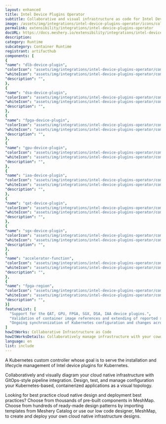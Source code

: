 ```yaml
---
layout: enhanced
title: Intel Device Plugins Operator
subtitle: Collaborative and visual infrastructure as code for Intel Device Plugins Operator
image: /assets/img/integrations/intel-device-plugins-operator/icons/color/intel-device-plugins-operator-color.svg
permalink: extensibility/integrations/intel-device-plugins-operator
docURL: https://docs.meshery.io/extensibility/integrations/intel-device-plugins-operator
description: 
category: Runtime
subcategory: Container Runtime
registrant: artifacthub
components: [
{
"name": "dlb-device-plugin",
"colorIcon": "assets/img/integrations/intel-device-plugins-operator/components/dlb-device-plugin/icons/color/dlb-device-plugin-color.svg",
"whiteIcon": "assets/img/integrations/intel-device-plugins-operator/components/dlb-device-plugin/icons/white/dlb-device-plugin-white.svg",
"description": "",
},
{
"name": "dsa-device-plugin",
"colorIcon": "assets/img/integrations/intel-device-plugins-operator/components/dsa-device-plugin/icons/color/dsa-device-plugin-color.svg",
"whiteIcon": "assets/img/integrations/intel-device-plugins-operator/components/dsa-device-plugin/icons/white/dsa-device-plugin-white.svg",
"description": "",
},
{
"name": "fpga-device-plugin",
"colorIcon": "assets/img/integrations/intel-device-plugins-operator/components/fpga-device-plugin/icons/color/fpga-device-plugin-color.svg",
"whiteIcon": "assets/img/integrations/intel-device-plugins-operator/components/fpga-device-plugin/icons/white/fpga-device-plugin-white.svg",
"description": "",
},
{
"name": "gpu-device-plugin",
"colorIcon": "assets/img/integrations/intel-device-plugins-operator/components/gpu-device-plugin/icons/color/gpu-device-plugin-color.svg",
"whiteIcon": "assets/img/integrations/intel-device-plugins-operator/components/gpu-device-plugin/icons/white/gpu-device-plugin-white.svg",
"description": "",
},
{
"name": "iaa-device-plugin",
"colorIcon": "assets/img/integrations/intel-device-plugins-operator/components/iaa-device-plugin/icons/color/iaa-device-plugin-color.svg",
"whiteIcon": "assets/img/integrations/intel-device-plugins-operator/components/iaa-device-plugin/icons/white/iaa-device-plugin-white.svg",
"description": "",
},
{
"name": "qat-device-plugin",
"colorIcon": "assets/img/integrations/intel-device-plugins-operator/components/qat-device-plugin/icons/color/qat-device-plugin-color.svg",
"whiteIcon": "assets/img/integrations/intel-device-plugins-operator/components/qat-device-plugin/icons/white/qat-device-plugin-white.svg",
"description": "",
},
{
"name": "sgx-device-plugin",
"colorIcon": "assets/img/integrations/intel-device-plugins-operator/components/sgx-device-plugin/icons/color/sgx-device-plugin-color.svg",
"whiteIcon": "assets/img/integrations/intel-device-plugins-operator/components/sgx-device-plugin/icons/white/sgx-device-plugin-white.svg",
"description": "",
},
{
"name": "accelerator-function",
"colorIcon": "assets/img/integrations/intel-device-plugins-operator/components/accelerator-function/icons/color/accelerator-function-color.svg",
"whiteIcon": "assets/img/integrations/intel-device-plugins-operator/components/accelerator-function/icons/white/accelerator-function-white.svg",
"description": "",
},
{
"name": "fpga-region",
"colorIcon": "assets/img/integrations/intel-device-plugins-operator/components/fpga-region/icons/color/fpga-region-color.svg",
"whiteIcon": "assets/img/integrations/intel-device-plugins-operator/components/fpga-region/icons/white/fpga-region-white.svg",
"description": "",
}]
featureList: [
  "Support for the QAT, GPU, FPGA, SGX, DSA, IAA device plugins.",
  "Validation of container image references and extending of reported statuses.",
  "Ongoing synchronization of Kubernetes configuration and changes across any number of clusters."
]
howItWorks: Collaborative Infrastructure as Code
howItWorksDetails: Collaboratively manage infrastructure with your coworkers synchronously sharing the same designs.
language: en
list: include
---
```

<p>
A Kubernetes custom controller whose goal is to serve the installation and lifecycle management of Intel device plugins for Kubernetes.
</p>
<p>
    Collaboratively and visually diagram your cloud native infrastructure with GitOps-style pipeline integration. Design, test, and manage configuration your Kubernetes-based, containerized applications as a visual topology.
</p>
<p>
    Looking for best practice cloud native design and deployment best practices? Choose from thousands of pre-built components in MeshMap. Choose from hundreds of ready-made design patterns by importing templates from Meshery Catalog or use our low code designer, MeshMap, to create and deploy your own cloud native infrastructure designs.
</p>
